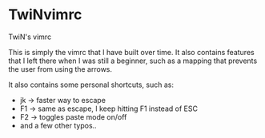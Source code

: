 # TwiNvimrc
TwiN's vimrc

This is simply the vimrc that I have built over time. It also contains features that I left there when I was still a beginner, such as a mapping that prevents the user from using the arrows.

It also contains some personal shortcuts, such as:
 - jk  -> faster way to escape 
 - F1 -> same as escape, I keep hitting F1 instead of ESC
 - F2 -> toggles paste mode on/off
 - and a few other typos..
